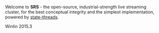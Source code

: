 Welcome to **SRS** - the open-source, industrial-strength live streaming cluster, for the best conceptual integrity and the simplest implementation, powered by [state-threads](https://github.com/winlinvip/state-threads).

Winlin 2015.3